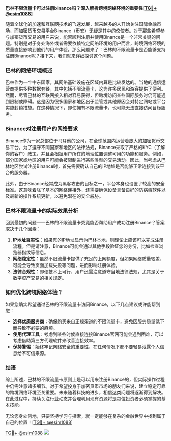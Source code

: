 **巴林不限流量卡可以注册binance吗？深入解析跨境网络环境的重要性[[TG💪+ @esim1088](https://t.me/s/esim1088)]**

随着全球化的加速和互联网技术的飞速发展，越来越多的人开始关注国际金融市场，而加密货币交易平台Binance（币安）无疑是其中的佼佼者。对于那些希望参与加密货币交易的用户来说，能否顺利注册并使用Binance是一个非常关键的问题。特别是对于身处海外或者需要依赖特定网络环境的用户而言，跨境网络环境的质量直接影响到他们的用户体验。那么问题来了：巴林的不限流量卡是否能够支持注册Binance呢？接下来，我们就来详细探讨这个问题。

### 巴林的网络环境概述

巴林作为一个中东国家，其网络基础设施在区域内算是比较发达的。当地的通信运营商提供多种数据套餐，其中包括不限流量卡，这为许多居民和游客提供了便利。然而，尽管巴林的互联网接入相对容易获得，但跨境访问某些国际服务时仍可能遇到限制或障碍。这是因为很多国家和地区出于监管或其他原因会对特定网站或平台实施封锁措施。在这种情况下，即使拥有不限流量卡，也可能无法直接访问目标服务。

### Binance对注册用户的网络要求

Binance作为一家总部位于马耳他的公司，在全球范围内运营着庞大的加密货币交易平台。为了遵守不同国家和地区的法律法规，Binance采取了严格的KYC（了解你的客户）政策，并且会根据用户所在的地理位置调整可用的功能和服务。例如，部分国家或地区的用户可能会被限制进行某些类型的交易活动。因此，当考虑从巴林地区尝试注册Binance时，首先需要确认自己的IP地址是否能够正常连接到该平台的服务器。

此外，由于Binance经常成为黑客攻击的目标之一，平台本身也设置了较高的安全标准。这意味着除了基本的网络连接外，还需要确保设备具备良好的防病毒软件以及最新的操作系统更新，以避免潜在的安全威胁。

### 巴林不限流量卡的实际效果分析

回到最初的问题——巴林的不限流量卡究竟能否帮助用户成功注册Binance？答案取决于几个因素：

1. **IP地址真实性**：如果您的IP地址显示为巴林本地，则理论上应该可以完成注册流程。但是请注意，Binance可能会通过其他手段验证您的身份，比如检查浏览器指纹等信息。
2. **网络稳定性**：虽然不限流量卡提供了充足的上网额度，但如果网络质量较差，可能会导致页面加载失败等问题，进而影响注册体验。
3. **法律合规性**：即便技术上可行，用户还需注意遵守当地法律法规，尤其是关于数字资产交易的相关规定。

### 如何优化跨境网络体验？

如果您确实希望通过巴林的不限流量卡访问Binance，以下几点建议或许能帮到您：

- **选择优质服务商**：确保购买来自正规渠道的不限流量卡，避免因服务质量低下而导致不必要的麻烦。
- **使用代理工具**：考虑到某些时候直接连接Binance官网可能会遇到困难，可以考虑借助第三方代理软件来改善连接效率。
- **保持警惕**：始终牢记网络安全的重要性，在任何情况下都不要轻易泄露个人信息给不可信来源。

### 结语

综上所述，巴林的不限流量卡原则上是可以用来注册Binance的，但实际操作过程中仍需注意诸多细节。对于希望投身于加密货币市场的朋友们来说，建立稳定可靠的跨境网络环境至关重要。未来随着科技的进步，相信这类问题将逐渐得到解决。在此过程中，持续关注行业动态并合理利用现有资源将是每位投资者必须掌握的基本技能。

无论您身处何地，只要坚持学习与探索，就一定能够在复杂的金融世界中找到属于自己的位置！[[TG💪+ @esim1088](https://t.me/s/esim1088)]

[TG💪+ @esim1088](https://t.me/s/esim1088) ![](https://i.postimg.cc/4NQfJmqS/Snipaste-2025-05-13-00-14-12.png)